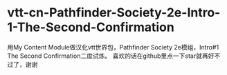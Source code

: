 # vtt-cn-Pathfinder-Society-2e-Intro-1-The-Second-Confirmation
用My Content Module做汉化vtt世界包，Pathfinder Society 2e模组，Intro#1 The Second Confirmation二度试炼。
喜欢的话在github里点一下star就再好不过了，谢谢
